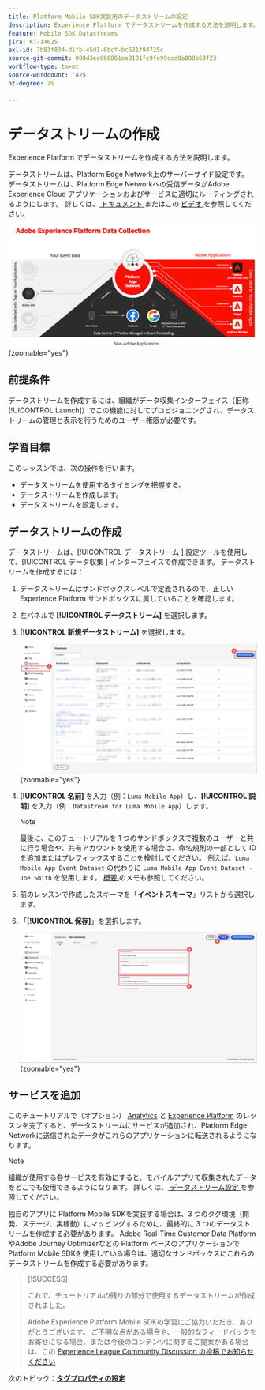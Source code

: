 ```yaml
---
title: Platform Mobile SDK実装用のデータストリームの設定
description: Experience Platform でデータストリームを作成する方法を説明します。
feature: Mobile SDK,Datastreams
jira: KT-14625
exl-id: 7b83f834-d1fb-45d1-8bcf-bc621f94725c
source-git-commit: 008d3ee066861ea9101fe9fe99ccd0a088b63f23
workflow-type: tm+mt
source-wordcount: '425'
ht-degree: 7%

---
```


# データストリームの作成

Experience Platform でデータストリームを作成する方法を説明します。

データストリームは、Platform Edge Network上のサーバーサイド設定です。 データストリームは、Platform Edge Networkへの受信データがAdobe Experience Cloud アプリケーションおよびサービスに適切にルーティングされるようにします。 詳しくは、[ ドキュメント ](https://experienceleague.adobe.com/ja/docs/experience-platform/datastreams/overview) またはこの [ ビデオ ](https://experienceleague.adobe.com/en/docs/platform-learn/data-collection/edge-network/configure-datastreams) を参照してください。

![アーキテクチャ](assets/architecture.png){zoomable="yes"}

## 前提条件

データストリームを作成するには、組織がデータ収集インターフェイス（旧称 [!UICONTROL Launch]）でこの機能に対してプロビジョニングされ、データストリームの管理と表示を行うためのユーザー権限が必要です。

## 学習目標

このレッスンでは、次の操作を行います。

* データストリームを使用するタイミングを把握する。
* データストリームを作成します。
* データストリームを設定します。

## データストリームの作成

データストリームは、[!UICONTROL  データストリーム ] 設定ツールを使用して、[!UICONTROL  データ収集 ] インターフェイスで作成できます。 データストリームを作成するには：

1. データストリームはサンドボックスレベルで定義されるので、正しいExperience Platform サンドボックスに属していることを確認します。
1. 左パネルで **[!UICONTROL データストリーム]** を選択します。
1. **[!UICONTROL 新規データストリーム]** を選択します。

   ![ データストリームのホーム ](assets/datastream-new.png){zoomable="yes"}

1. **[!UICONTROL 名前]** を入力（例：`Luma Mobile App`）し、**[!UICONTROL 説明]** を入力（例：`Datastream for Luma Mobile App`）します。

   >[!NOTE]
   >
   >最後に、このチュートリアルを 1 つのサンドボックスで複数のユーザーと共に行う場合や、共有アカウントを使用する場合は、命名規則の一部として ID を追加またはプレフィックスすることを検討してください。 例えば、`Luma Mobile App Event Dataset` の代わりに `Luma Mobile App Event Dataset - Joe Smith` を使用します。 [ 概要 ](overview.md) のメモも参照してください。

1. 前のレッスンで作成したスキーマを「**イベントスキーマ**」リストから選択します。
1. 「**[!UICONTROL 保存]**」を選択します。

   ![ 新しいデータストリーム ](assets/datastream-name.png){zoomable="yes"}


## サービスを追加

このチュートリアルで（オプション） [Analytics](analytics.md) と [Experience Platform](platform.md) のレッスンを完了すると、データストリームにサービスが追加され、Platform Edge Networkに送信されたデータがこれらのアプリケーションに転送されるようになります。

<!--

### Adobe Analytics

1. Select **[!UICONTROL Add Service]**.

1. Add **[!UICONTROL Adobe Analytics]** from the [!UICONTROL Service] list, 

1. Enter the name of the report site that you want to use in **[!UICONTROL Report Suite ID]**.

1. Enable the service by switching **[!UICONTROL Enabled]** on.

1. Select **[!UICONTROL Save]**.

   ![Add Adobe Analytics as datastream service](assets/datastream-service-aa.png){zoomable="yes"}


### Adobe Experience Platform

You might also want to enable the Adobe Experience Platform service. 

>[!IMPORTANT]
>
>You can only enable the Adobe Experience Platform service when having created an event dataset. If you don't already have an event dataset created, follow the instructions [here](platform.md).

1. Click ![Add](https://spectrum.adobe.com/static/icons/workflow_18/Smock_AddCircle_18_N.svg) **[!UICONTROL Add Service]** to add another service.

1. Select **[!UICONTROL Adobe Experience Platform]** from the [!UICONTROL Service] list.

1. Enable the service by switching **[!UICONTROL Enabled]** on.

1. Select the **[!UICONTROL Event Dataset]** that you created as part of the [Create a dataset](platform.md#create-a-dataset) instructions, for example **Luma Mobile App Event Dataset**

1. Select **[!UICONTROL Save]**.

   ![Add Adobe Experience Platform as a datastream service](assets/datastream-service-aep.png){zoomable="yes"}
1. The final configuration should look something like this.
   
   ![datastream settings](assets/datastream-settings.png){zoomable="yes"}

-->


>[!NOTE]
>
>組織が使用する各サービスを有効にすると、モバイルアプリで収集されたデータをどこでも使用できるようになります。 詳しくは、[ データストリーム設定 ](https://experienceleague.adobe.com/ja/docs/experience-platform/datastreams/overview) を参照してください。

独自のアプリに Platform Mobile SDKを実装する場合は、3 つのタグ環境（開発、ステージ、実稼動）にマッピングするために、最終的に 3 つのデータストリームを作成する必要があります。 Adobe Real-Time Customer Data PlatformやAdobe Journey Optimizerなどの Platform ベースのアプリケーションで Platform Mobile SDKを使用している場合は、適切なサンドボックスにこれらのデータストリームを作成する必要があります。

>[!SUCCESS]
>
>これで、チュートリアルの残りの部分で使用するデータストリームが作成されました。
>
>Adobe Experience Platform Mobile SDKの学習にご協力いただき、ありがとうございます。 ご不明な点がある場合や、一般的なフィードバックをお寄せになる場合、または今後のコンテンツに関するご提案がある場合は、この [Experience League Community Discussion の投稿でお知らせください ](https://experienceleaguecommunities.adobe.com/t5/adobe-experience-platform-data/tutorial-discussion-implement-adobe-experience-cloud-in-mobile/td-p/443796)

次のトピック：**[タグプロパティの設定](configure-tags.md)**
